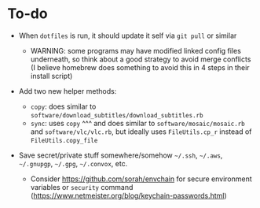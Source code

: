 To-do
=====

* When `dotfiles` is run, it should update it self via `git pull` or similar
  - WARNING: some programs may have modified linked config files underneath, so think about a good strategy to avoid merge conflicts (I believe homebrew does something to avoid this in 4 steps in their install script)

* Add two new helper methods:
  - `copy`: does similar to `software/download_subtitles/download_subtitles.rb`
  - `sync`: uses `copy` ^^^ and does similar to `software/mosaic/mosaic.rb` and `software/vlc/vlc.rb`, but ideally uses `FileUtils.cp_r` instead of `FileUtils.copy_file`

* Save secret/private stuff somewhere/somehow `~/.ssh`, `~/.aws`, `~/.gnupgp`, `~/.gpg`, `~/.convox`, etc.
  - Consider https://github.com/sorah/envchain for secure environment variables or `security` command (https://www.netmeister.org/blog/keychain-passwords.html)
